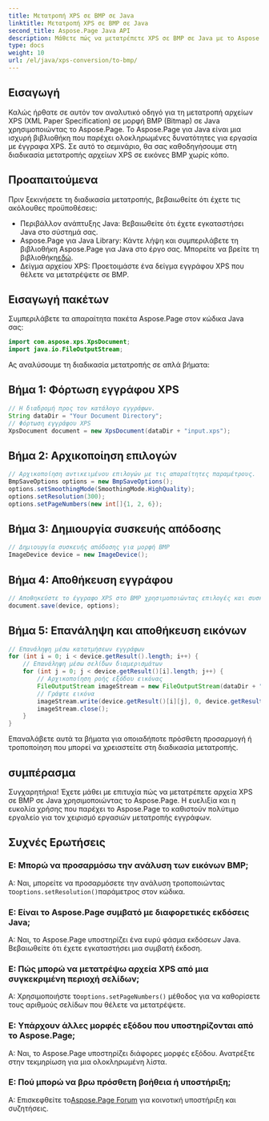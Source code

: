 ```yaml
---
title: Μετατροπή XPS σε BMP σε Java
linktitle: Μετατροπή XPS σε BMP σε Java
second_title: Aspose.Page Java API
description: Μάθετε πώς να μετατρέπετε XPS σε BMP σε Java με το Aspose.Page. Ακολουθήστε τον εύκολο οδηγό μας για αποτελεσματική και υψηλής ποιότητας μετατροπή εγγράφων.
type: docs
weight: 10
url: /el/java/xps-conversion/to-bmp/
---
```

## Εισαγωγή
Καλώς ήρθατε σε αυτόν τον αναλυτικό οδηγό για τη μετατροπή αρχείων XPS (XML Paper Specification) σε μορφή BMP (Bitmap) σε Java χρησιμοποιώντας το Aspose.Page. Το Aspose.Page για Java είναι μια ισχυρή βιβλιοθήκη που παρέχει ολοκληρωμένες δυνατότητες για εργασία με έγγραφα XPS. Σε αυτό το σεμινάριο, θα σας καθοδηγήσουμε στη διαδικασία μετατροπής αρχείων XPS σε εικόνες BMP χωρίς κόπο.
## Προαπαιτούμενα
Πριν ξεκινήσετε τη διαδικασία μετατροπής, βεβαιωθείτε ότι έχετε τις ακόλουθες προϋποθέσεις:
- Περιβάλλον ανάπτυξης Java: Βεβαιωθείτε ότι έχετε εγκαταστήσει Java στο σύστημά σας.
-  Aspose.Page για Java Library: Κάντε λήψη και συμπεριλάβετε τη βιβλιοθήκη Aspose.Page για Java στο έργο σας. Μπορείτε να βρείτε τη βιβλιοθήκη[εδώ](https://releases.aspose.com/page/java/).
- Δείγμα αρχείου XPS: Προετοιμάστε ένα δείγμα εγγράφου XPS που θέλετε να μετατρέψετε σε BMP.
## Εισαγωγή πακέτων
Συμπεριλάβετε τα απαραίτητα πακέτα Aspose.Page στον κώδικα Java σας:
```java
import com.aspose.xps.XpsDocument;
import java.io.FileOutputStream;
```
Ας αναλύσουμε τη διαδικασία μετατροπής σε απλά βήματα:
## Βήμα 1: Φόρτωση εγγράφου XPS
```java
// Η διαδρομή προς τον κατάλογο εγγράφων.
String dataDir = "Your Document Directory";
// Φόρτωση εγγράφου XPS
XpsDocument document = new XpsDocument(dataDir + "input.xps");
```
## Βήμα 2: Αρχικοποίηση επιλογών
```java
// Αρχικοποίηση αντικειμένου επιλογών με τις απαραίτητες παραμέτρους.
BmpSaveOptions options = new BmpSaveOptions();
options.setSmoothingMode(SmoothingMode.HighQuality);
options.setResolution(300);
options.setPageNumbers(new int[]{1, 2, 6});
```
## Βήμα 3: Δημιουργία συσκευής απόδοσης
```java
// Δημιουργία συσκευής απόδοσης για μορφή BMP
ImageDevice device = new ImageDevice();
```
## Βήμα 4: Αποθήκευση εγγράφου
```java
// Αποθηκεύστε το έγγραφο XPS στο BMP χρησιμοποιώντας επιλογές και συσκευή
document.save(device, options);
```
## Βήμα 5: Επανάληψη και αποθήκευση εικόνων
```java
// Επανάληψη μέσω κατατμήσεων εγγράφων
for (int i = 0; i < device.getResult().length; i++) {
    // Επανάληψη μέσω σελίδων διαμερισμάτων
    for (int j = 0; j < device.getResult()[i].length; j++) {
        // Αρχικοποίηση ροής εξόδου εικόνας
        FileOutputStream imageStream = new FileOutputStream(dataDir + "XPStoBMP" + "_" + (i + 1) + "_" + (j + 1) + ".bmp");
        // Γράψτε εικόνα
        imageStream.write(device.getResult()[i][j], 0, device.getResult()[i][j].length);
        imageStream.close();
    }
}
```
Επαναλάβετε αυτά τα βήματα για οποιαδήποτε πρόσθετη προσαρμογή ή τροποποίηση που μπορεί να χρειαστείτε στη διαδικασία μετατροπής.
## συμπέρασμα
Συγχαρητήρια! Έχετε μάθει με επιτυχία πώς να μετατρέπετε αρχεία XPS σε BMP σε Java χρησιμοποιώντας το Aspose.Page. Η ευελιξία και η ευκολία χρήσης που παρέχει το Aspose.Page το καθιστούν πολύτιμο εργαλείο για τον χειρισμό εργασιών μετατροπής εγγράφων.
## Συχνές Ερωτήσεις
### Ε: Μπορώ να προσαρμόσω την ανάλυση των εικόνων BMP;
 Α: Ναι, μπορείτε να προσαρμόσετε την ανάλυση τροποποιώντας το`options.setResolution()`παράμετρος στον κώδικα.
### Ε: Είναι το Aspose.Page συμβατό με διαφορετικές εκδόσεις Java;
Α: Ναι, το Aspose.Page υποστηρίζει ένα ευρύ φάσμα εκδόσεων Java. Βεβαιωθείτε ότι έχετε εγκαταστήσει μια συμβατή έκδοση.
### Ε: Πώς μπορώ να μετατρέψω αρχεία XPS από μια συγκεκριμένη περιοχή σελίδων;
 Α: Χρησιμοποιήστε το`options.setPageNumbers()` μέθοδος για να καθορίσετε τους αριθμούς σελίδων που θέλετε να μετατρέψετε.
### Ε: Υπάρχουν άλλες μορφές εξόδου που υποστηρίζονται από το Aspose.Page;
Α: Ναι, το Aspose.Page υποστηρίζει διάφορες μορφές εξόδου. Ανατρέξτε στην τεκμηρίωση για μια ολοκληρωμένη λίστα.
### Ε: Πού μπορώ να βρω πρόσθετη βοήθεια ή υποστήριξη;
 Α: Επισκεφθείτε το[Aspose.Page Forum](https://forum.aspose.com/c/page/39) για κοινοτική υποστήριξη και συζητήσεις.